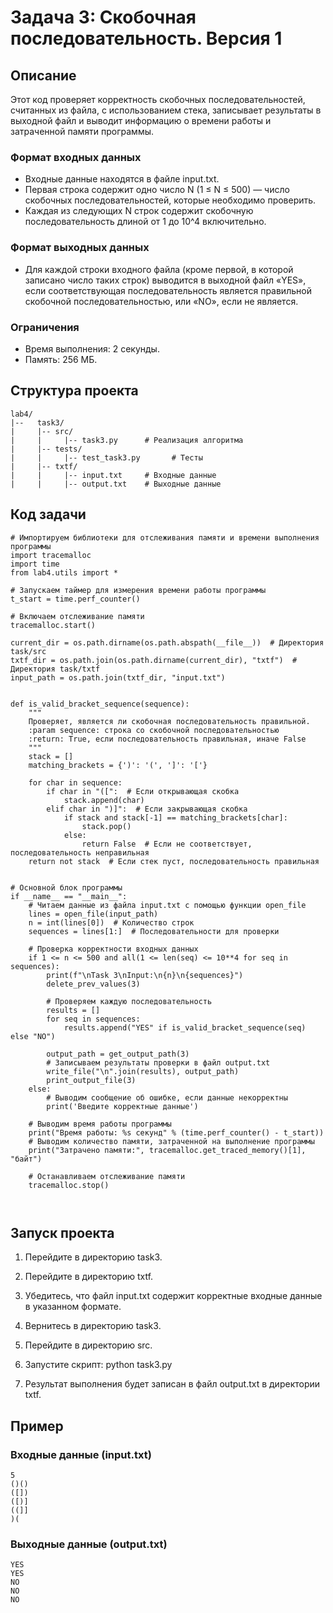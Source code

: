 # Задача 3: Скобочная последовательность. Версия 1

## Описание

Этот код проверяет корректность скобочных последовательностей, считанных из файла, с использованием стека, записывает результаты в выходной файл и выводит информацию о времени работы и затраченной памяти программы.
### Формат входных данных
- Входные данные находятся в файле input.txt.
- Первая строка содержит одно число N (1 ≤ N ≤ 500) — число скобочных последовательностей, которые необходимо проверить.
- Каждая из следующих N строк содержит скобочную последовательность длиной от 1 до 10^4 включительно.

### Формат выходных данных
- Для каждой строки входного файла
(кроме первой, в которой записано число таких строк) выводится в выходной
файл «YES», если соответствующая последовательность является правильной скобочной последовательностью, или «NO», если не является.

### Ограничения
- Время выполнения: 2 секунды.
- Память: 256 МБ.

## Структура проекта
```
lab4/
|--   task3/
|     |-- src/
|     |     |-- task3.py      # Реализация алгоритма
|     |-- tests/
|     |     |-- test_task3.py       # Тесты
|     |-- txtf/
|     |     |-- input.txt     # Входные данные
|     |     |-- output.txt    # Выходные данные
```
## Код задачи
```
# Импортируем библиотеки для отслеживания памяти и времени выполнения программы
import tracemalloc
import time
from lab4.utils import *

# Запускаем таймер для измерения времени работы программы
t_start = time.perf_counter()

# Включаем отслеживание памяти
tracemalloc.start()

current_dir = os.path.dirname(os.path.abspath(__file__))  # Директория task/src
txtf_dir = os.path.join(os.path.dirname(current_dir), "txtf")  # Директория task/txtf
input_path = os.path.join(txtf_dir, "input.txt")


def is_valid_bracket_sequence(sequence):
    """
    Проверяет, является ли скобочная последовательность правильной.
    :param sequence: строка со скобочной последовательностью
    :return: True, если последовательность правильная, иначе False
    """
    stack = []
    matching_brackets = {')': '(', ']': '['}

    for char in sequence:
        if char in "([":  # Если открывающая скобка
            stack.append(char)
        elif char in ")]":  # Если закрывающая скобка
            if stack and stack[-1] == matching_brackets[char]:
                stack.pop()
            else:
                return False  # Если не соответствует, последовательность неправильная
    return not stack  # Если стек пуст, последовательность правильная


# Основной блок программы
if __name__ == "__main__":
    # Читаем данные из файла input.txt с помощью функции open_file
    lines = open_file(input_path)
    n = int(lines[0])  # Количество строк
    sequences = lines[1:]  # Последовательности для проверки

    # Проверка корректности входных данных
    if 1 <= n <= 500 and all(1 <= len(seq) <= 10**4 for seq in sequences):
        print(f"\nTask 3\nInput:\n{n}\n{sequences}")
        delete_prev_values(3)

        # Проверяем каждую последовательность
        results = []
        for seq in sequences:
            results.append("YES" if is_valid_bracket_sequence(seq) else "NO")

        output_path = get_output_path(3)
        # Записываем результаты проверки в файл output.txt
        write_file("\n".join(results), output_path)
        print_output_file(3)
    else:
        # Выводим сообщение об ошибке, если данные некорректны
        print('Введите корректные данные')

    # Выводим время работы программы
    print("Время работы: %s секунд" % (time.perf_counter() - t_start))
    # Выводим количество памяти, затраченной на выполнение программы
    print("Затрачено памяти:", tracemalloc.get_traced_memory()[1], "байт")

    # Останавливаем отслеживание памяти
    tracemalloc.stop()



```
## Запуск проекта

1. Перейдите в директорию task3.
2. Перейдите в директорию txtf.
3. Убедитесь, что файл input.txt содержит корректные входные данные в указанном формате.
4. Вернитесь в директорию task3.
5. Перейдите в директорию src.
6. Запустите скрипт:
      python task3.py
   
7. Результат выполнения будет записан в файл output.txt в директории txtf.

## Пример

### Входные данные (input.txt)
```
5
()()
([])
([)]
((]]
)(
```


### Выходные данные (output.txt)
```
YES
YES
NO
NO
NO
```
